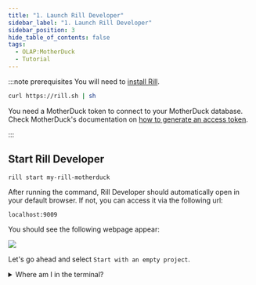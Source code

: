 ```yaml
---
title: "1. Launch Rill Developer"
sidebar_label: "1. Launch Rill Developer"
sidebar_position: 3
hide_table_of_contents: false
tags:
  - OLAP:MotherDuck
  - Tutorial
---
```


:::note prerequisites
You will need to [install Rill](https://docs.rilldata.com/home/install).

```bash
curl https://rill.sh | sh
```

You need a MotherDuck token to connect to your MotherDuck database. 
Check MotherDuck's documentation on [how to generate an access token](https://motherduck.com/docs/key-tasks/authenticating-and-connecting-to-motherduck/authenticating-to-motherduck/#authentication-using-an-access-token).


:::
## Start Rill Developer

```bash
rill start my-rill-motherduck
```

After running the command, Rill Developer should automatically open in your default browser. If not, you can access it via the following url:

```
localhost:9009
``` 

You should see the following webpage appear: 

<img src = '/img/tutorials/rill-basics/new-rill-project.png' class='rounded-gif' />
<br />

Let's go ahead and select `Start with an empty project`.

<details>
  <summary>Where am I in the terminal?</summary>
  
    You can use the `pwd` command to see which directory in the terminal you are. <br />
    If this is not where you'd like to make the directory use the `cd` command to change directories.

</details>



